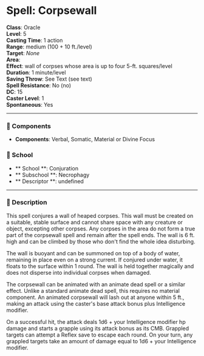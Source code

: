 
# Spell: Corpsewall
**Class**: Oracle  
**Level**: 5  
**Casting Time**: 1 action  
**Range**: medium (100 + 10 ft./level)  
**Target**: _None_  
**Area**:   
**Effect**: wall of corpses whose area is up to four 5-ft. squares/level  
**Duration**: 1 minute/level  
**Saving Throw**: See Text (see text)  
**Spell Resistance**: No (no)  
**DC**: 15  
**Caster Level**: 1  
**Spontaneous**: Yes

---

### 🔮 Components
- **Components**: Verbal, Somatic, Material or Divine Focus

### 🏫 School
- ** School **: Conjuration
- ** Subschool **: Necrophagy
- ** Descriptor **: undefined
---

### 📜 Description
This spell conjures a wall of heaped corpses. This wall must be created on a suitable, stable surface and cannot share space with any creature or object, excepting other corpses. Any corpses in the area do not form a true part of the corpsewall spell and remain after the spell ends. The wall is 6 ft. high and can be climbed by those who don't find the whole idea disturbing.

The wall is buoyant and can be summoned on top of a body of water, remaining in place even on a strong current. If conjured under water, it floats to the surface within 1 round. The wall is held together magically and does not disperse into individual corpses when damaged.

The corpsewall can be animated with an animate dead spell or a similar effect. Unlike a standard animate dead spell, this requires no material component. An animated corpsewall will lash out at anyone within 5 ft., making an attack using the caster's base attack bonus plus Intelligence modifier.

On a successful hit, the attack deals 1d6 + your Intelligence modifier hp damage and starts a grapple using its attack bonus as its CMB. Grappled targets can attempt a Reflex save to escape each round. On your turn, any grappled targets take an amount of damage equal to 1d6 + your Intelligence modifier.
